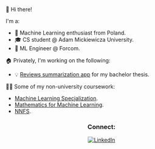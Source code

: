 👋 Hi there!

I'm a:
- 🤖 Machine Learning enthusiast from Poland.
- 🎓 CS student @ Adam Mickiewicza University.
- 🔨 ML Engineer @ Forcom.

🏠 Privately, I'm working on the following:
- 💡 [Reviews summarization app](https://github.com/Bartoliinii/short_and_sweet) for my bachelor thesis.

🧑‍💻 Some of my non-university coursework:
- [Machine Learning Specjalization](https://www.coursera.org/specializations/machine-learning-introduction).
- [Mathematics for Machine Learning](https://www.coursera.org/specializations/mathematics-machine-learning).
- [NNFS](https://nnfs.io/).


<div align="center">
  <h3>Connect:</h3>
  <a href="https://www.linkedin.com/in/bartosz-jaroslaw-pietrzak" target="_blank">
    <img src="https://img.shields.io/badge/Connect%20on%20LinkedIn-🔗-blue?style=flat-square" alt="LinkedIn" />
  </a>
</div>
 
